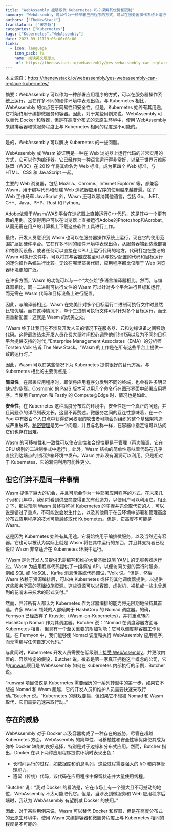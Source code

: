 ```yaml
---
title: "WebAssembly 能够取代 Kubernetes 吗？探索其优势和限制"
summary: "WebAssembly 可以作为一种部署应用程序的方式，可以在服务器操作系统上运行，且在许多不同的硬件环境中表现出色。与 Kubernetes 相比，WebAssembly 的优点在于简易性和安全性。但是，Kubernetes 始终有其用途，它将始终用于编排微服务和容器。因此，对于某些用例来说，WebAssembly 可以替代 Docker 和容器，但是在高度分布式的云原生环境中，使用 WebAssembly 来编排容器和微服务程度上与 Kubernetes 相同的程度是不可能的。"
authors: ["TheNewStack"]
translators: ["宋净超"]
categories: ["Kubernetes"]
tags: ["Kubernetes","WebAssembly"]
date: 2023-09-11T19:03:00+08:00
links:
  - icon: language
    icon_pack: fa
    name: 阅读英文版原文
    url: https://thenewstack.io/webassembly/yes-webassembly-can-replace-kubernetes/
---
```


本文源自：<https://thenewstack.io/webassembly/yes-webassembly-can-replace-kubernetes/>

摘要：WebAssembly 可以作为一种部署应用程序的方式，可以在服务器操作系统上运行，且在许多不同的硬件环境中表现出色。与 Kubernetes 相比，WebAssembly 的优点在于简易性和安全性。但是，Kubernetes 始终有其用途，它将始终用于编排微服务和容器。因此，对于某些用例来说，WebAssembly 可以替代 Docker 和容器，但是在高度分布式的云原生环境中，使用 WebAssembly 来编排容器和微服务程度上与 Kubernetes 相同的程度是不可能的。

------

是的，WebAssembly 可以解决 Kubernetes 的一些问题。

WebAssembly 或 Wasm 被证明是一种在 Web 浏览器上运行代码的非常实用的方式，它可以作为编译器。它已经作为一种语言运行得非常好，以至于世界万维网联盟（W3C）在 2019 年将其命名为 Web 标准，成为第四个 Web 标准，与 HTML、CSS 和 JavaScript 一起。

主要的 Web 浏览器，包括 Mozilla、Chrome、Internet Explorer 等，都兼容 Wasm，用于编写代码和创建 Web 浏览器应用程序的使用越来越普遍。除了 Web 工作马车 JavaScript 外，Wasm 还可以容纳其他语言，包括 Go、.NET、C++、Java、PHP、Rust 和 Python。

Adobe依赖于Wasm/WASI平台在浏览器上直接运行C++代码，这是其中一个更有趣的用例。这使得用户可以在浏览器上直接运行Adobe的Photoshop和Acrobat，从而无需在用户的计算机上下载这些软件工具进行工作。

最终，开发人员意识到 Wasm 也可以在服务器操作系统上运行，现在它的使用范围扩展到硬件平台。它在许多不同的硬件环境中表现出色，从服务器端到边缘部署和物联网设备，或者任何可以直接在 CPU 上运行代码的地方。代码打包在整洁的 Wasm 可执行文件中，可以将其与容器或甚至可以与较少配置的代码和目标运行的迷你操作系统进行比较。无论在哪里部署代码，应用程序都比仅限于 Web 浏览器环境更加广泛。

在许多方面，Wasm 的功能可以与一个“大杂烩”多语言编译器相比。然而，与编译器相比，同一二进制可执行文件的 Wasm 可以针对多个平台进行目标和运行，而无需在 Wasm 代码和目标设备上进行配置。

因此，与编译器相比，Wasm 在完美针对多个目标运行二进制可执行文件时显然比较优越。而在这种情况下，单个二进制可执行文件可以针对多个目标运行，而无需重新配置：这就是 Wasm 的优美之处。

“Wasm 终于让我们在不涉及开发人员的情况下在服务器、云和边缘设备之间移动代码。这将最终结束开发人员花费大量时间担心调整他们的代码以及为不同的目标平台提供支持的时代，”Enterprise Management Associates（EMA）的分析师 Torsten Volk 告诉 The New Stack。“Wasm 的工作是在所有这些平台上提供一致的运行时。”

因此，Wasm 可以在某些情况下为 Kubernetes 提供很好的替代方案。与 Kubernetes 相比的主要优点是：

**简易性**。在部署应用程序时，即使将应用程序分发到不同的终端，也会有许多明显缺少的步骤。Cosmonic 的 PaaS 版本可以用几个命令行在图形界面中部署应用程序。当使用 Fermyon 和 Fastly 的 Compute@Edge 时，情况也是如此。

**安全性**。在 Kubernetes 这种高度分布式的环境中，安全性是一个真正的问题，并且问题点的详尽列表太长，这里不再赘述。微服务之间的互连性意味着，在一个 Pod 中有数百个入口点中获得访问权限的攻击者可能会对组织的整个基础架构造成严重破坏。[秘密管理](https://thenewstack.io/kubernetes-secrets-management-3-approaches-9-best-practices/)是另一个问题，并且与名称一样，在容器中指定谁可以访问它们也存在困难。

Wasm 的可移植性和一致性可以使安全性和合规性更易于管理（再次强调，它在 CPU 级别的二进制格式中运行）。此外，Wasm 结构的简单性意味着代码在几乎直接到达端点的封闭沙箱环境中发布。Wasm 并非没有漏洞可以利用。只是相对于 Kubernetes，它的漏洞利用可能性更少。

## 但它们并不是同一件事情

Wasm 提供了巨大的机会，并且可能会作为一种部署应用程序的方式，在未来几个月和几年中，我们将看到供应商变得更加有创造力，以便用户可以利用它。相比之下，那些预测 Wasm 最终将吃掉 Kubernetes 的午餐并完全取代它的人，可以说是错过了重点。不可能说会发生什么，以及其他用于在云环境中部署和管理高度分布式应用程序的技术可能最终取代 Kubernetes。但是，它高度不可能是 Wasm。

这是因为 Kubernetes 始终有其用途。它将始终用于编排微服务，以及当然还有容器。它也可以被认为实际上就是 Wasm 将在其中运行的东西，并且其支持者已经说过 Wasm 非常适合在 Kubernetes 环境中运行。

“[Wasm 是为开发人员提供无需编写和维护大量基础设施 YAML 的无服务器运行时](https://thenewstack.io/webassembly/serverless-webassembly-for-browser-developers/)。Wasm 为应用程序代码提供了一组标准 API，以便访问关键的运行时服务，例如 SQL 或 NoSQL、Kafka 消息传递或代码调试，”Volk 说。“但是，然后 Wasm 依赖于资源编排层，可以由 Kubernetes 或任何其他调度器提供，以提供这些服务所需的基础设施资源。这些资源可以以容器、虚拟机、裸机或一些未曾想到的花哨未来技术的形式交付。”

然而，并非所有人都认为 Kubernetes 作为容器编排的能力将无限期地保持其首选。许多 Wasm 领域的人都倾向于 HashiCorp 的 Nomad 调度器。的确，Fermyon 已经放弃了 Krustlet（Wasm-on-Kubernetes），并将重点转向 HashiCorp Nomad 作为其调度器。Butcher 说：“Nomad 在调度容器方面与 Kubernetes 相当，但具有一个至关重要的附加功能：它可以调度非容器工作负载。在 Fermyon 中，我们能够使 Nomad 调度和执行 WebAssembly 应用程序，而无需编写任何自定义代码。”

与此同时，Kubernetes 开发人员需要在低级别上[接受 WebAssembly](https://thenewstack.io/webassembly/what-is-webassembly-and-why-do-you-need-it/)，并更改内置的、容器特定的假设，Butcher 说。微软是第一家真正拥抱这个概念的公司，它的[runwasi](https://github.com/containerd/runwasi)项目是 WebAssembly 如何在 Kubernetes 内部执行的示例，Butcher 说。

“runwasi 项目仅仅是 Kubernetes 需要经历的一系列转型中的第一步，如果它不想被 Nomad 和 Wasm 超越，它的开发人员和维护人员需要快速采取行动。”Butcher 说。“Kubernetes 的游戏要输，但如果它不想被 Nomad 和 Wasm 取代，它们需要迅速采取行动。”

## 存在的威胁

WebAssembly 对于 Docker 以及容器构成了一种存在的威胁，尽管在超越 Kubernetes 方面，WebAssembly 的简单性、可移植性和安全性等优势使其成为弥补 Docker 缺陷的良好选择，特别是对于边缘和分布式应用。然而，Butcher 指出，Docker 在以下两种应用程序提供环境时表现出色：

- 长时间运行的过程，如数据库和消息队列，这些过程需要强大的 I/O 和内存管理能力。
- 遗留（传统）代码，该代码在应用程序中保留状态并大量使用线程。

“Butcher 说：“我对 Docker 的看法是，它在市场上有一个强大且不可撼动的地位，WebAssembly 不太可能取代它。但是，当涉及到微服务和 Web 应用程序后端时，我认为 WebAssembly 有望削减 Docker 的使用。”

因此，对于某些用例来说，Wasm 可以替代 Docker 和容器，但是在高度分布式的云原生环境中，使用 Wasm 来编排容器和微服务程度上与 Kubernetes 相同的程度是不可能的。
